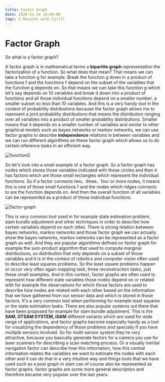 ```yaml
---
title: Factor Graph
date: 2020-11-14 19:44:00
tags: 5 Minutes with Cyrill
---
```


# Factor Graph

So what is a factor graph?

A factor graph is in mathematical terms a **bipartite graph** representation the factorization of a function. So what does that mean? That means we can take a function g for example. Break the function g down in a product of functions f and the functions f depend on the subset of the variables that the function g depends on. So that means we can take this function g which let's say depends on 10 variables and break it down into a product of functions and all those individual functions depend on a smaller number, a smaller subset so less than 10 variables. And this is a very handy tool in the context of probability distributions because the factor graph allows me to represent a joint probability distributions that means the distribution ranging over all variables into a product of smaller probability distributions. Smaller means that it depends on a smaller number of variables and similar to other graphical models such as bayes networks or markov networks, we can use factor graphs to describe **independence** relations in between variables and we can run different algorithms on these factor graph which allows us to do certain inference tasks in an efficient way. 

![functionG](functionG.png)

So let's look into a small example of a factor graph. So a factor graph has nodes which stores those variables indicated with those circles and then it has factors which are those small rectangles which represent the individual functions. So if a factor connects two、three、four or more nodes, it means this is one of those small functions f and the nodes which ridges connects to are the function depends on. And then the overall function of all variables can be represented as a product of these individual functions. 

![factor-graph](factor-graph.png)

This is very common tool used in for example state estimation problem, slam bundle adjustment and other techniques in order to describe how certain variables depend on each other. There is strong relation between bayes networks, markov networks and those factor graph we can actually show the bayes networks, markov networks can be represented as a factor graph as well. And they are popular algorithms defined on factor graph for example the sum-product algorithm that used to compute marginal distributions, so distribution that only depends on a subset of those variables and it is in the context of robotics and computer vision often used to describe least squares problems. So the least square problems happen or occur very often again mapping task, three reconstruction tasks, just these small examples. And in this context, factor graphs are often used to represent how different state variables those nodes depend on or related with for example the observations for which those factors are used to describe how nodes are related with each other based on the information that we have gathered from our sensor data and which is stored in those factors. It's a very common tool when performing for example least squares or the state estimation tasks. There are also popular systems out there that have been proposed for example for slam bundle adjustment. This is the **SAM, GTSAM SYSTEM, iSAM** different variants which are used for wide range of applications,  and factor graphs become especially handy as a tool for visualizing the dependency of those problems and specially if you have multiple sensors involved. So for multi-sensor system they're very attractive, because you basically generate factors for a camera you use for laser scanners for describing a scan matching process. Or a visually inertial navigation factor can describe how this information, how this central information relates the variables we want to estimate the nodes with each other and it can do that in a very intuitive way and things tools that we have used such as a post graph in slam can of course also be represented as factor graphs. factor graphs are some more general description and therefore became very popular over the last years. 